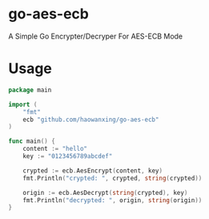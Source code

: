 # go-aes-ecb

A Simple Go Encrypter/Decryper For AES-ECB Mode

# Usage

```Go
package main

import (
	"fmt"
	ecb "github.com/haowanxing/go-aes-ecb"
)

func main() {
	content := "hello"
	key := "0123456789abcdef"

	crypted := ecb.AesEncrypt(content, key)
	fmt.Println("crypted: ", crypted, string(crypted))

	origin := ecb.AesDecrypt(string(crypted), key)
	fmt.Println("decrypted: ", origin, string(origin))
}
```
